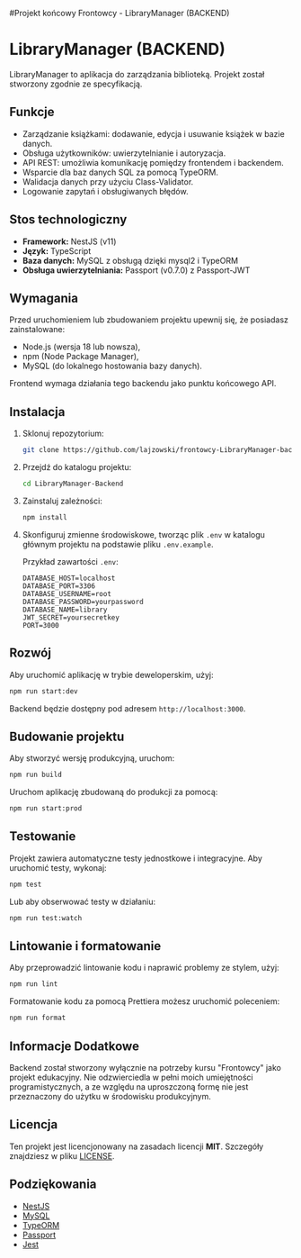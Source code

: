 #Projekt końcowy Frontowcy - LibraryManager (BACKEND)

# LibraryManager (BACKEND)

LibraryManager to aplikacja do zarządzania biblioteką. Projekt został stworzony zgodnie ze specyfikacją.

## Funkcje

- Zarządzanie książkami: dodawanie, edycja i usuwanie książek w bazie danych.
- Obsługa użytkowników: uwierzytelnianie i autoryzacja.
- API REST: umożliwia komunikację pomiędzy frontendem i backendem.
- Wsparcie dla baz danych SQL za pomocą TypeORM.
- Walidacja danych przy użyciu Class-Validator.
- Logowanie zapytań i obsługiwanych błędów.

## Stos technologiczny

- **Framework:** NestJS (v11)
- **Język:** TypeScript
- **Baza danych:** MySQL z obsługą dzięki mysql2 i TypeORM
- **Obsługa uwierzytelniania:** Passport (v0.7.0) z Passport-JWT

## Wymagania

Przed uruchomieniem lub zbudowaniem projektu upewnij się, że posiadasz zainstalowane:

- Node.js (wersja 18 lub nowsza),
- npm (Node Package Manager),
- MySQL (do lokalnego hostowania bazy danych).

Frontend wymaga działania tego backendu jako punktu końcowego API.

## Instalacja

1. Sklonuj repozytorium:

   ```bash
   git clone https://github.com/lajzowski/frontowcy-LibraryManager-back
   ```

2. Przejdź do katalogu projektu:

   ```bash
   cd LibraryManager-Backend
   ```

3. Zainstaluj zależności:

   ```bash
   npm install
   ```

4. Skonfiguruj zmienne środowiskowe, tworząc plik `.env` w katalogu głównym projektu na podstawie pliku `.env.example`.

   Przykład zawartości `.env`:
   ```env
   DATABASE_HOST=localhost
   DATABASE_PORT=3306
   DATABASE_USERNAME=root
   DATABASE_PASSWORD=yourpassword
   DATABASE_NAME=library
   JWT_SECRET=yoursecretkey
   PORT=3000
   ```

## Rozwój

Aby uruchomić aplikację w trybie deweloperskim, użyj:

```bash
npm run start:dev
```

Backend będzie dostępny pod adresem `http://localhost:3000`.

## Budowanie projektu

Aby stworzyć wersję produkcyjną, uruchom:

```bash
npm run build
```

Uruchom aplikację zbudowaną do produkcji za pomocą:

```bash
npm run start:prod
```

## Testowanie

Projekt zawiera automatyczne testy jednostkowe i integracyjne. Aby uruchomić testy, wykonaj:

```bash
npm test
```

Lub aby obserwować testy w działaniu:

```bash
npm run test:watch
```

## Lintowanie i formatowanie

Aby przeprowadzić lintowanie kodu i naprawić problemy ze stylem, użyj:

```bash
npm run lint
```

Formatowanie kodu za pomocą Prettiera możesz uruchomić poleceniem:

```bash
npm run format
```

## Informacje Dodatkowe

Backend został stworzony wyłącznie na potrzeby kursu "Frontowcy" jako projekt edukacyjny. Nie odzwierciedla w pełni
moich umiejętności programistycznych, a ze względu na uproszczoną formę nie jest przeznaczony do użytku w środowisku
produkcyjnym.

## Licencja

Ten projekt jest licencjonowany na zasadach licencji **MIT**. Szczegóły znajdziesz w pliku [LICENSE](./LICENSE).

## Podziękowania

- [NestJS](https://nestjs.com/)
- [MySQL](https://www.mysql.com/)
- [TypeORM](https://typeorm.io/)
- [Passport](http://www.passportjs.org/)
- [Jest](https://jestjs.io/)
